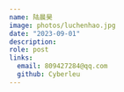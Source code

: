 ```yaml
---
name: 陆晨昊
image: photos/luchenhao.jpg
date: "2023-09-01"
description: 
role: post
links:
  email: 809427284@qq.com
  github: Cyberleu
---
```

